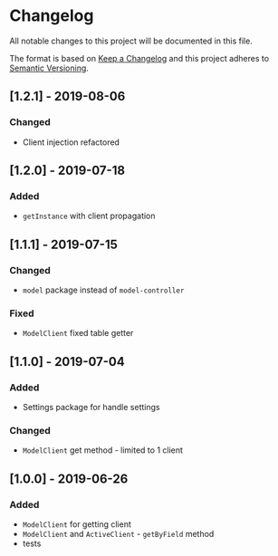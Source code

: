 # Changelog

All notable changes to this project will be documented in this file.

The format is based on [Keep a Changelog](http://keepachangelog.com/en/1.0.0/)
and this project adheres to [Semantic Versioning](http://semver.org/spec/v2.0.0.html).

## [1.2.1] - 2019-08-06
### Changed
- Client injection refactored

## [1.2.0] - 2019-07-18
### Added
- `getInstance` with client propagation

## [1.1.1] - 2019-07-15
### Changed
- `model` package instead of `model-controller`

### Fixed
- `ModelClient` fixed table getter

## [1.1.0] - 2019-07-04
### Added
- Settings package for handle settings

### Changed
- `ModelClient` get method - limited to 1 client

## [1.0.0] - 2019-06-26
### Added
- `ModelClient` for getting client
- `ModelClient` and `ActiveClient` - `getByField` method
- tests